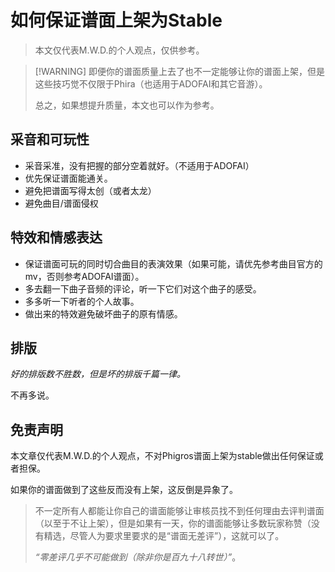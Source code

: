 # 如何保证谱面上架为Stable

> 本文仅代表M.W.D.的个人观点，仅供参考。

> [!WARNING] 即便你的谱面质量上去了也不一定能够让你的谱面上架，但是这些技巧觉不仅限于Phira（也适用于ADOFAI和其它音游）。
> 
> 总之，如果想提升质量，本文也可以作为参考。

## 采音和可玩性

* 采音采准，没有把握的部分空着就好。（不适用于ADOFAI）
* 优先保证谱面能通关。
* 避免把谱面写得太创（或者太龙）
* 避免曲目/谱面侵权

## 特效和情感表达

* 保证谱面可玩的同时切合曲目的表演效果（如果可能，请优先参考曲目官方的mv，否则参考ADOFAI谱面）。
* 多去翻一下曲子音频的评论，听一下它们对这个曲子的感受。
* 多多听一下听者的个人故事。
* 做出来的特效避免破坏曲子的原有情感。

## 排版

*好的排版数不胜数，但是坏的排版千篇一律。*

不再多说。

## 免责声明

本文章仅代表M.W.D.的个人观点，不对Phigros谱面上架为stable做出任何保证或者担保。

如果你的谱面做到了这些反而没有上架，这反倒是异象了。

> 不一定所有人都能让你自己的谱面能够让审核员找不到任何理由去评判谱面（以至于不让上架），但是如果有一天，你的谱面能够让多数玩家称赞（没有精选，尽管人为要求里要求的是“谱面无差评”），这就可以了。
>
> *“零差评几乎不可能做到（除非你是百九十八转世）”*。